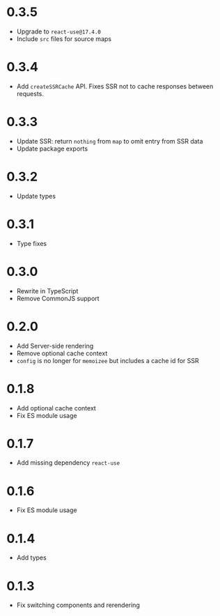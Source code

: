 # 0.3.5

- Upgrade to `react-use@17.4.0`
- Include `src` files for source maps

# 0.3.4

- Add `createSSRCache` API. Fixes SSR not to cache responses between requests.

# 0.3.3

- Update SSR: return `nothing` from `map` to omit entry from SSR data
- Update package exports

# 0.3.2

- Update types

# 0.3.1

- Type fixes

# 0.3.0

- Rewrite in TypeScript
- Remove CommonJS support

# 0.2.0

- Add Server-side rendering
- Remove optional cache context
- `config` is no longer for `memoizee` but includes a cache id for SSR

# 0.1.8

- Add optional cache context
- Fix ES module usage

# 0.1.7

- Add missing dependency `react-use`

# 0.1.6

- Fix ES module usage

# 0.1.4

- Add types

# 0.1.3

- Fix switching components and rerendering
